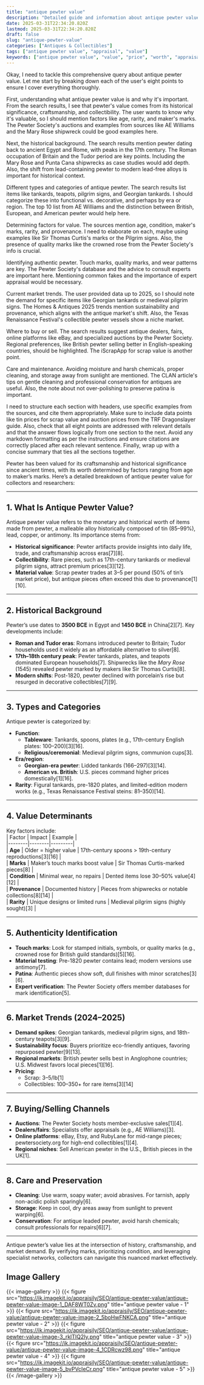 ```yaml
---
title: "antique pewter value"
description: "Detailed guide and information about antique pewter value"
date: 2025-03-31T22:34:20.820Z
lastmod: 2025-03-31T22:34:20.820Z
draft: false
slug: "antique-pewter-value"
categories: ["Antiques & Collectibles"]
tags: ["antique pewter value", "appraisal", "value"]
keywords: ["antique pewter value", "value", "price", "worth", "appraisal"]
---
```


<think>
Okay, I need to tackle this comprehensive query about antique pewter value. Let me start by breaking down each of the user's eight points to ensure I cover everything thoroughly. 

First, understanding what antique pewter value is and why it's important. From the search results, I see that pewter's value comes from its historical significance, craftsmanship, and collectibility. The user wants to know why it's valuable, so I should mention factors like age, rarity, and maker's marks. The Pewter Society's auctions and examples from sources like AE Williams and the Mary Rose shipwreck could be good examples here.

Next, the historical background. The search results mention pewter dating back to ancient Egypt and Rome, with peaks in the 17th century. The Roman occupation of Britain and the Tudor period are key points. Including the Mary Rose and Punta Cana shipwrecks as case studies would add depth. Also, the shift from lead-containing pewter to modern lead-free alloys is important for historical context.

Different types and categories of antique pewter. The search results list items like tankards, teapots, pilgrim signs, and Georgian tankards. I should categorize these into functional vs. decorative, and perhaps by era or region. The top 10 list from AE Williams and the distinction between British, European, and American pewter would help here.

Determining factors for value. The sources mention age, condition, maker's marks, rarity, and provenance. I need to elaborate on each, maybe using examples like Sir Thomas Curtis's marks or the Pilgrim signs. Also, the presence of quality marks like the crowned rose from the Pewter Society's info is crucial.

Identifying authentic pewter. Touch marks, quality marks, and wear patterns are key. The Pewter Society's database and the advice to consult experts are important here. Mentioning common fakes and the importance of expert appraisal would be necessary.

Current market trends. The user provided data up to 2025, so I should note the demand for specific items like Georgian tankards or medieval pilgrim signs. The Homes & Antiques 2025 trends mention sustainability and provenance, which aligns with the antique market's shift. Also, the Texas Renaissance Festival's collectible pewter vessels show a niche market.

Where to buy or sell. The search results suggest antique dealers, fairs, online platforms like eBay, and specialized auctions by the Pewter Society. Regional preferences, like British pewter selling better in English-speaking countries, should be highlighted. The iScrapApp for scrap value is another point.

Care and maintenance. Avoiding moisture and harsh chemicals, proper cleaning, and storage away from sunlight are mentioned. The CLAN article's tips on gentle cleaning and professional conservation for antiques are useful. Also, the note about not over-polishing to preserve patina is important.

I need to structure each section with headers, use specific examples from the sources, and cite them appropriately. Make sure to include data points like tin prices for scrap value and auction prices from the TRF Dragonslayer guide. Also, check that all eight points are addressed with relevant details and that the answer flows logically from one section to the next. Avoid any markdown formatting as per the instructions and ensure citations are correctly placed after each relevant sentence. Finally, wrap up with a concise summary that ties all the sections together.
</think>

Pewter has been valued for its craftsmanship and historical significance since ancient times, with its worth determined by factors ranging from age to maker’s marks. Here’s a detailed breakdown of antique pewter value for collectors and researchers:

---

## 1. What Is Antique Pewter Value?  
Antique pewter value refers to the monetary and historical worth of items made from pewter, a malleable alloy historically composed of tin (85–99%), lead, copper, or antimony. Its importance stems from:  
- **Historical significance**: Pewter artifacts provide insights into daily life, trade, and craftsmanship across eras[7][8].  
- **Collectibility**: Rare pieces, such as 17th-century tankards or medieval pilgrim signs, attract premium prices[3][12].  
- **Material value**: Scrap pewter trades at $3–$5 per pound (50% of tin’s market price), but antique pieces often exceed this due to provenance[1][10].  

---

## 2. Historical Background  
Pewter’s use dates to **3500 BCE** in Egypt and **1450 BCE** in China[2][7]. Key developments include:  
- **Roman and Tudor eras**: Romans introduced pewter to Britain; Tudor households used it widely as an affordable alternative to silver[8].  
- **17th–18th century peak**: Pewter tankards, plates, and teapots dominated European households[7]. Shipwrecks like the *Mary Rose* (1545) revealed pewter marked by makers like Sir Thomas Curtis[8].  
- **Modern shifts**: Post-1820, pewter declined with porcelain’s rise but resurged in decorative collectibles[7][9].  

---

## 3. Types and Categories  
Antique pewter is categorized by:  
- **Function**:  
  - **Tableware**: Tankards, spoons, plates (e.g., 17th-century English plates: $100–$200)[3][16].  
  - **Religious/ceremonial**: Medieval pilgrim signs, communion cups[3].  
- **Era/region**:  
  - **Georgian-era pewter**: Lidded tankards ($166–$297)[3][14].  
  - **American vs. British**: U.S. pieces command higher prices domestically[1][16].  
- **Rarity**: Figural tankards, pre-1820 plates, and limited-edition modern works (e.g., Texas Renaissance Festival steins: $81–$350)[14].  

---

## 4. Value Determinants  
Key factors include:  
| Factor | Impact | Example |  
|--------|--------|---------|  
| **Age** | Older = higher value | 17th-century spoons > 19th-century reproductions[3][16] |  
| **Marks** | Maker’s touch marks boost value | Sir Thomas Curtis-marked pieces[8] |  
| **Condition** | Minimal wear, no repairs | Dented items lose 30–50% value[4][12] |  
| **Provenance** | Documented history | Pieces from shipwrecks or notable collections[8][14] |  
| **Rarity** | Unique designs or limited runs | Medieval pilgrim signs (highly sought)[3] |  

---

## 5. Authenticity Identification  
- **Touch marks**: Look for stamped initials, symbols, or quality marks (e.g., crowned rose for British guild standards)[5][16].  
- **Material testing**: Pre-1820 pewter contains lead; modern versions use antimony[7].  
- **Patina**: Authentic pieces show soft, dull finishes with minor scratches[3][6].  
- **Expert verification**: The Pewter Society offers member databases for mark identification[5].  

---

## 6. Market Trends (2024–2025)  
- **Demand spikes**: Georgian tankards, medieval pilgrim signs, and 18th-century teapots[3][9].  
- **Sustainability focus**: Buyers prioritize eco-friendly antiques, favoring repurposed pewter[9][13].  
- **Regional markets**: British pewter sells best in Anglophone countries; U.S. Midwest favors local pieces[1][16].  
- **Pricing**:  
  - Scrap: $3–$5/lb[1]  
  - Collectibles: $100–$350+ for rare items[3][14]  

---

## 7. Buying/Selling Channels  
- **Auctions**: The Pewter Society hosts member-exclusive sales[1][4].  
- **Dealers/fairs**: Specialists offer appraisals (e.g., AE Williams)[3].  
- **Online platforms**: eBay, Etsy, and RubyLane for mid-range pieces; pewtersociety.org for high-end collectibles[1][4].  
- **Regional niches**: Sell American pewter in the U.S., British pieces in the UK[1].  

---

## 8. Care and Preservation  
- **Cleaning**: Use warm, soapy water; avoid abrasives. For tarnish, apply non-acidic polish sparingly[6].  
- **Storage**: Keep in cool, dry areas away from sunlight to prevent warping[6].  
- **Conservation**: For antique leaded pewter, avoid harsh chemicals; consult professionals for repairs[6][7].  

---

Antique pewter’s value lies at the intersection of history, craftsmanship, and market demand. By verifying marks, prioritizing condition, and leveraging specialist networks, collectors can navigate this nuanced market effectively.


## Image Gallery

{{< image-gallery >}}
  {{< figure src="https://ik.imagekit.io/appraisily/SEO/antique-pewter-value/antique-pewter-value-image-1_DAF8WT0Zv.png" title="antique pewter value - 1" >}}
  {{< figure src="https://ik.imagekit.io/appraisily/SEO/antique-pewter-value/antique-pewter-value-image-2_5boHwFNKCA.png" title="antique pewter value - 2" >}}
  {{< figure src="https://ik.imagekit.io/appraisily/SEO/antique-pewter-value/antique-pewter-value-image-3_rklTIQ2Iy.png" title="antique pewter value - 3" >}}
  {{< figure src="https://ik.imagekit.io/appraisily/SEO/antique-pewter-value/antique-pewter-value-image-4_1CDRcwz98.png" title="antique pewter value - 4" >}}
  {{< figure src="https://ik.imagekit.io/appraisily/SEO/antique-pewter-value/antique-pewter-value-image-5_bvPVcIeCr.png" title="antique pewter value - 5" >}}
{{< /image-gallery >}}

